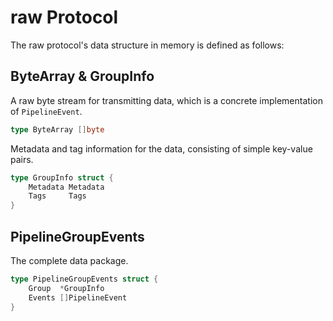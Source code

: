 # raw Protocol

The raw protocol's data structure in memory is defined as follows:

## ByteArray & GroupInfo

A raw byte stream for transmitting data, which is a concrete implementation of `PipelineEvent`.

```go
type ByteArray []byte
```

Metadata and tag information for the data, consisting of simple key-value pairs.

```go
type GroupInfo struct {
    Metadata Metadata
    Tags     Tags
}
```

## PipelineGroupEvents

The complete data package.

```go
type PipelineGroupEvents struct {
    Group  *GroupInfo
    Events []PipelineEvent
}
```
